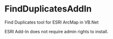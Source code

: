 FindDuplicatesAddIn
===================

Find Duplicates tool for ESRI ArcMap in VB.Net

ESRI Add-In does not require admin rights to install.
